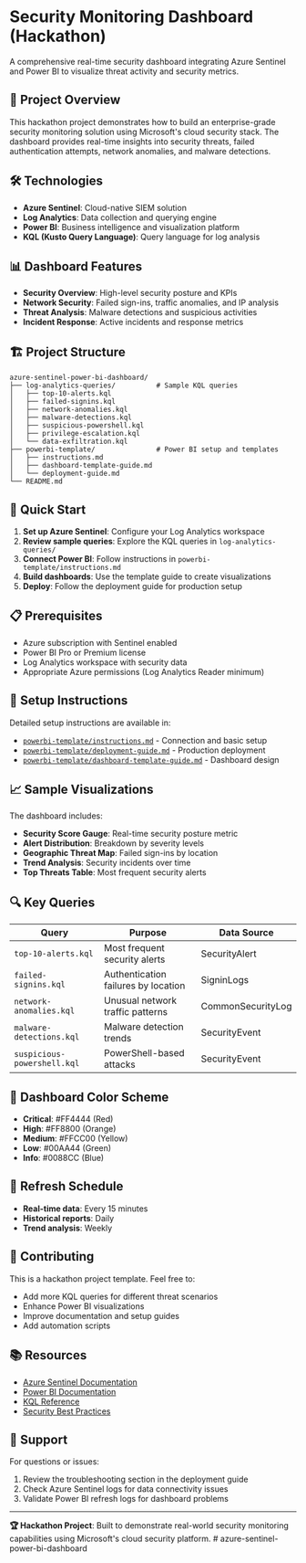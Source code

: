 # Security Monitoring Dashboard (Hackathon)

A comprehensive real-time security dashboard integrating Azure Sentinel and Power BI to visualize threat activity and security metrics.

## 🎯 Project Overview
This hackathon project demonstrates how to build an enterprise-grade security monitoring solution using Microsoft's cloud security stack. The dashboard provides real-time insights into security threats, failed authentication attempts, network anomalies, and malware detections.

## 🛠️ Technologies
- **Azure Sentinel**: Cloud-native SIEM solution
- **Log Analytics**: Data collection and querying engine  
- **Power BI**: Business intelligence and visualization platform
- **KQL (Kusto Query Language)**: Query language for log analysis

## 📊 Dashboard Features
- **Security Overview**: High-level security posture and KPIs
- **Network Security**: Failed sign-ins, traffic anomalies, and IP analysis
- **Threat Analysis**: Malware detections and suspicious activities
- **Incident Response**: Active incidents and response metrics

## 🏗️ Project Structure
```
azure-sentinel-power-bi-dashboard/
├── log-analytics-queries/          # Sample KQL queries
│   ├── top-10-alerts.kql
│   ├── failed-signins.kql
│   ├── network-anomalies.kql
│   ├── malware-detections.kql
│   ├── suspicious-powershell.kql
│   ├── privilege-escalation.kql
│   └── data-exfiltration.kql
├── powerbi-template/               # Power BI setup and templates
│   ├── instructions.md
│   ├── dashboard-template-guide.md
│   └── deployment-guide.md
└── README.md
```

## 🚀 Quick Start
1. **Set up Azure Sentinel**: Configure your Log Analytics workspace
2. **Review sample queries**: Explore the KQL queries in `log-analytics-queries/`
3. **Connect Power BI**: Follow instructions in `powerbi-template/instructions.md`
4. **Build dashboards**: Use the template guide to create visualizations
5. **Deploy**: Follow the deployment guide for production setup

## 📋 Prerequisites
- Azure subscription with Sentinel enabled
- Power BI Pro or Premium license
- Log Analytics workspace with security data
- Appropriate Azure permissions (Log Analytics Reader minimum)

## 🔧 Setup Instructions
Detailed setup instructions are available in:
- [`powerbi-template/instructions.md`](powerbi-template/instructions.md) - Connection and basic setup
- [`powerbi-template/deployment-guide.md`](powerbi-template/deployment-guide.md) - Production deployment
- [`powerbi-template/dashboard-template-guide.md`](powerbi-template/dashboard-template-guide.md) - Dashboard design

## 📈 Sample Visualizations
The dashboard includes:
- **Security Score Gauge**: Real-time security posture metric
- **Alert Distribution**: Breakdown by severity levels
- **Geographic Threat Map**: Failed sign-ins by location
- **Trend Analysis**: Security incidents over time
- **Top Threats Table**: Most frequent security alerts

## 🔍 Key Queries
| Query | Purpose | Data Source |
|-------|---------|-------------|
| `top-10-alerts.kql` | Most frequent security alerts | SecurityAlert |
| `failed-signins.kql` | Authentication failures by location | SigninLogs |
| `network-anomalies.kql` | Unusual network traffic patterns | CommonSecurityLog |
| `malware-detections.kql` | Malware detection trends | SecurityEvent |
| `suspicious-powershell.kql` | PowerShell-based attacks | SecurityEvent |

## 🎨 Dashboard Color Scheme
- **Critical**: #FF4444 (Red)
- **High**: #FF8800 (Orange)  
- **Medium**: #FFCC00 (Yellow)
- **Low**: #00AA44 (Green)
- **Info**: #0088CC (Blue)

## 🔄 Refresh Schedule
- **Real-time data**: Every 15 minutes
- **Historical reports**: Daily
- **Trend analysis**: Weekly

## 🤝 Contributing
This is a hackathon project template. Feel free to:
- Add more KQL queries for different threat scenarios
- Enhance Power BI visualizations
- Improve documentation and setup guides
- Add automation scripts

## 📚 Resources
- [Azure Sentinel Documentation](https://docs.microsoft.com/azure/sentinel/)
- [Power BI Documentation](https://docs.microsoft.com/power-bi/)
- [KQL Reference](https://docs.microsoft.com/azure/data-explorer/kql-quick-reference)
- [Security Best Practices](https://docs.microsoft.com/security/)

## 📧 Support
For questions or issues:
1. Review the troubleshooting section in the deployment guide
2. Check Azure Sentinel logs for data connectivity issues
3. Validate Power BI refresh logs for dashboard problems

---
**🏆 Hackathon Project**: Built to demonstrate real-world security monitoring capabilities using Microsoft's cloud security platform.
#   a z u r e - s e n t i n e l - p o w e r - b i - d a s h b o a r d 
 
 
